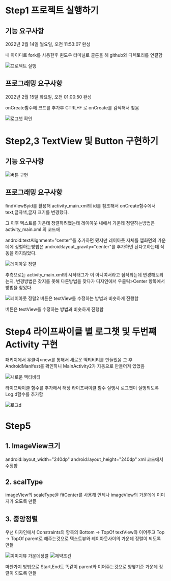 # Step1 프로젝트 실행하기

## 기능 요구사항

2022년 2월 14일 월요일, 오전 11:53:07 완성

내 아이디로  fork를 사용한후 윈도우 터미널로 클론을 해 github와 디렉토리를 연결함

![프로젝트 실행](https://user-images.githubusercontent.com/91953080/153999758-aeb33386-b5fc-4798-ac0e-88e70c1e77e5.png)

## 프로그래밍 요구사항

2022년 2월 15일 화요일, 오전 01:00:50 완성

onCreate함수에 코드를 추가후 CTRL+F 로 onCreate를 검색해서 찾음

![로그챗 확인](https://user-images.githubusercontent.com/91953080/153999852-a097e983-bb8d-4809-a2fc-53de2c46aca7.png)

# Step2,3 TextView 및 Button 구현하기

## 기능 요구사항

![버튼 구현](https://user-images.githubusercontent.com/91953080/154183935-a8164a11-01da-446f-8981-f2b9541e18d6.png)

## 프로그래밍 요구사항

findViewByid를 활용해 activity_main.xml의 id를 참조해서 onCreate함수에서 text,글자색,글자 크기를 변경했다.

그 이후 텍스트를 가운데 정렬하려했는데 레이아웃 내에서 가운데 정렬하는방법은 activity_main.xml 의 코드에

android:textAlignment="center"를 추가하면 됐지만
레이아웃 자체를 앱화면의 가운데에 정렬하는방법은
android:layout_gravity="center"를 추가하면 된다고하는데 작동을 하지않았다.

![레이아웃 정렬](https://user-images.githubusercontent.com/91953080/154185095-58fafdd0-fca9-4766-9af8-30c4d39c71d4.png)

추측으로는 activity_main.xml의 시작태그가 <LinearLayout>이 아니여서라고 짐작되는데 변경해도되는지, 변경방법은 찾지를 못해 다른방법을 찾다가
디자인에서 우클릭>Center 항목에서 방법을 찾았다.

![레이아웃 정렬2](https://user-images.githubusercontent.com/91953080/154185412-8f30b7d6-468b-4413-8de2-1ce8c1f6da74.png)
버튼은 textView를 수정하는 방법과 비슷하게 진행함

버튼은 textView를 수정하는 방법과 비슷하게 진행함
# Step4 라이프싸이클 별 로그챗 및 두번쨰 Activity 구현

패키지에서 우클릭>new를 통해서 새로운 액티비티를 만들었음
그 후 AndroidManifest를 확인하니 MainActivity2가 자동으로 만들어져 있었음

![새로운 액티비티](https://user-images.githubusercontent.com/91953080/154432280-d5c4be73-017f-488e-aa66-65e98ddd3644.png)

라이프싸이클 함수를 추가해서 해당 라이프싸이클 함수 실행시 로그챗이 실행되도록 Log.d함수를 추가함

![로그d](https://user-images.githubusercontent.com/91953080/154432852-56409b9b-3824-420d-b5f4-01ad9d291ad9.png)

# Step5 

## 1. ImageView크기

android:layout_width="240dp"
android:layout_height="240dp"
xml 코드에서 수정함
   
## 2. scalType

imageView의 scaleType을 fitCenter를 사용해 언제나 imageView의 가운데에 이미지가 오도록 만듦

## 3. 중앙정렬

우선 디자인에서 Constraints의 항목의 
Bottom -> TopOf textView와 이어주고
Top -> TopOf parent로 해주는것으로 텍스트뷰와 레이아웃사이의 가운데 정렬이 되도록 만듦

![이미지뷰 가운데정렬](https://user-images.githubusercontent.com/91953080/154624074-5973a925-7c64-48b3-832a-5754a0cbb338.png)
![제약조건](https://user-images.githubusercontent.com/91953080/154624056-d943ed47-ce41-44ed-bb76-df6ca6512515.png)

마찬가지 방법으로 Start,End도 똑같이 parent와 이어주는것으로 양옆기준 가운데 정렬이 되도록 만듦
